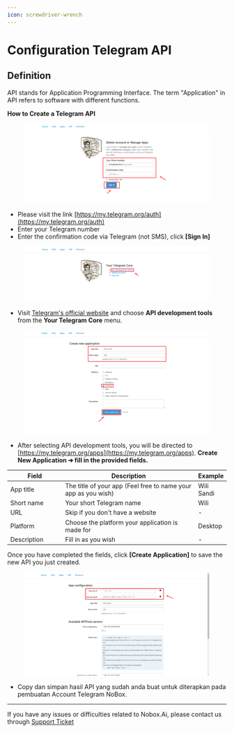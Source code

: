 ```yaml
---
icon: screwdriver-wrench
---
```


# Configuration Telegram API

## **Definition**

API stands for Application Programming Interface. The term "Application" in API refers to software with different functions.

**How to Create a Telegram API**

<figure><img src=".gitbook/assets/Auth .png" alt=""><figcaption></figcaption></figure>

* Please visit the link [https://my.telegram.org/auth](https://my.telegram.org/auth)
* Enter your Telegram number
* Enter the confirmation code via Telegram (not SMS), click **\[Sign In]**

<figure><img src=".gitbook/assets/API Development Tools.png" alt=""><figcaption></figcaption></figure>

* Visit [Telegram's official website](https://my.telegram.org/) and choose **API development tools** from the **Your Telegram Core** menu.

<figure><img src=".gitbook/assets/Create Application.png" alt=""><figcaption></figcaption></figure>

* After selecting API development tools, you will be directed to [https://my.telegram.org/apps](https://my.telegram.org/apps). **Create New Application ➔ fill in the provided fields.**

<table><thead><tr><th width="113.39996337890625">Field</th><th width="300">Description</th><th>Example</th></tr></thead><tbody><tr><td>App title</td><td>The title of your app (Feel free to name your app as you wish)</td><td>Wili Sandi</td></tr><tr><td>Short name</td><td>Your short Telegram name</td><td>Wili</td></tr><tr><td>URL</td><td>Skip if you don't have a website</td><td>-</td></tr><tr><td>Platform</td><td>Choose the platform your application is made for</td><td>Desktop</td></tr><tr><td>Description</td><td>Fill in as you wish</td><td>-</td></tr></tbody></table>

Once you have completed the fields, click **\[Create Application]** to save the new API you just created.

<figure><img src=".gitbook/assets/App Configuration .png" alt=""><figcaption></figcaption></figure>

* Copy dan simpan hasil API yang sudah anda buat untuk diterapkan pada pembuatan Account Telegram NoBox.

***

If you have any issues or difficulties related to Nobox.Ai, please contact us through [Support Ticket](https://crm.nobox.ai/clients/tickets)
